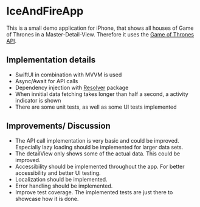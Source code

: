 # IceAndFireApp
This is a small demo application for iPhone, that shows all houses of Game of Thrones in a Master-Detail-View.
Therefore it uses the [Game of Thrones API](https://anapioficeandfire.com).

## Implementation details
- SwiftUI in combination with MVVM is used
- Async/Await for API calls
- Dependency injection with [Resolver](https://github.com/hmlongco/Resolver) package
- When innitial data fetching takes longer than half a second, a activity indicator is shown
- There are some unit tests, as well as some UI tests implemented

## Improvements/ Discussion
- The API call implementation is very basic and could be improved. Especially lazy loading should be implemented for larger data sets.
- The detailView only shows some of the actual data. This could be improved.
- Accessibility should be implemented throughout the app. For better accessibility and better UI testing.
- Localization should be implemented.
- Error handling should be implemented.
- Improve test coverage. The implemented tests are just there to showcase how it is done.
